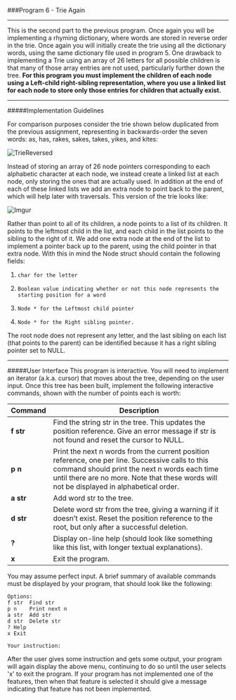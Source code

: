 ###Program 6 - Trie Again

---
This is the second part to the previous program. Once again you will be implementing a rhyming dictionary, where words are stored in reverse order in the trie. Once again you will initially create the trie using all the dictionary words, using the same dictionary file used in program 5. One drawback to implementing a Trie using an array of 26 letters for all possible children is that many of those array entries are not used, particularly further down the tree.  **For this program you must implement the children of each node using a Left-child right-sibling representation, where you use a linked list for each node to store only those entries for children that actually exist.**
___
#####Implementation Guidelines

For comparison purposes consider the trie shown below duplicated from the previous assignment, representing in backwards-order the seven words: as, has, rakes, sakes, takes, yikes, and kites:

![TrieReversed](http://i.imgur.com/iBlmeKB.png)

Instead of storing an array of 26 node pointers corresponding to each alphabetic character at each node, we instead create a linked list at each node, only storing the ones that are actually used. In addition at the end of each of these linked lists we add an extra node to point back to the parent, which will help later with traversals. This version of the trie looks like:

![Imgur](http://i.imgur.com/Po9Zq5I.png)

Rather than point to all of its children, a node points to a list of its children. It points to the leftmost child in the list, and each child in the list points to the sibling to the right of it. We add one extra node at the end of the list to implement a pointer back up to the parent, using the child pointer in that extra node. With this in mind the Node struct should contain the following fields:

1.     char for the letter
2.     Boolean value indicating whether or not this node represents the starting position for a word
3.     Node * for the Leftmost child pointer
4.     Node * for the Right sibling pointer. 
The root node does not represent any letter, and the last sibling on each list (that points to the parent) can be identified because it has a right sibling pointer set to NULL.  

___
#####User Interface
This program is interactive. You will need to implement an iterator (a.k.a. cursor) that moves about the tree, depending on the user input.  Once this tree has been built, implement the following interactive commands, shown with the number of points each is worth: 


Command    |Description|
-----------|------------
**f str**  | Find the string str in the tree.  This updates the position reference. Give an error message if str is not found and reset the cursor to NULL.
**p n**    | Print the next n words from the current position reference, one per line. Successive calls to this command should print the next n words each time until there are no more. Note that these words will not be displayed in alphabetical order.
**a str**  | Add word str to the tree.
**d str**  | Delete word str from the tree, giving a warning if it doesn’t exist.  Reset the position reference to the root, but only after a successful deletion.
**?**      |  Display on-line help (should look like something like this list, with longer textual explanations).
**x**      | Exit the program.

You may assume perfect input.  A brief summary of available commands must be displayed by your program, that should look like the following:

	Options:   
	f str  Find str   
	p n    Print next n   
	a str  Add str           
	d str  Delete str   
	? Help                   
	x Exit

	Your instruction:

After the user gives some instruction and gets some output, your program will again display the above menu, continuing to do so until the user selects 'x' to exit the program.  If your program has not implemented one of the features, then when that feature is selected it should give a message indicating that feature has not been implemented.  